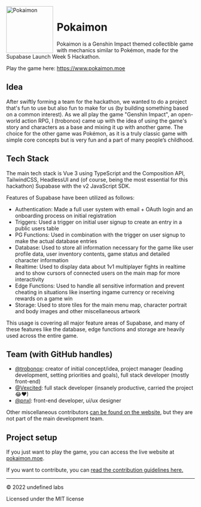 <img height="125" align="left" style="float: left; margin: 0 10px 0 0;" alt="Pokaimon" src="https://cdn.discordapp.com/attachments/1007204906152767508/1007671728316633249/unknown.png">

# Pokaimon
Pokaimon is a Genshin Impact themed collectible game with mechanics similar to Pokémon, made for the Supabase Launch Week 5 Hackathon.

Play the game here: https://www.pokaimon.moe

## Idea
After swiftly forming a team for the hackathon, we wanted to do a project that's fun to use but also fun to make for us (by building something based on a common interest). As we all play the game "Genshin Impact", an open-world action RPG, I (trobonox) came up with the idea of using the game's story and characters as a base and mixing it up with another game. The choice for the other game was Pokémon, as it is a truly classic game with simple core concepts but is very fun and a part of many people’s childhood.

## Tech Stack
The main tech stack is Vue 3 using TypeScript and the Composition API, TailwindCSS, HeadlessUI and (of course, being the most essential for this hackathon) Supabase with the v2 JavaScript SDK.

Features of Supabase have been utilized as follows:
- Authentication: Made a full user system with email + OAuth login and an onboarding process on initial registration
- Triggers: Used a trigger on initial user signup to create an entry in a public users table
- PG Functions: Used in combination with the trigger on user signup to make the actual database entries
- Database: Used to store all information necessary for the game like user profile data, user inventory contents, game status and detailed character information
- Realtime: Used to display data about 1v1 multiplayer fights in realtime and to show cursors of connected users on the main map for more interactivity
- Edge Functions: Used to handle all sensitive information and prevent cheating in situations like inserting ingame currency or receiving rewards on a game win
- Storage: Used to store tiles for the main menu map, character portrait and body images and other miscellaneous artwork

This usage is covering all major feature areas of Supabase, and many of these features like the database, edge functions and storage are heavily used across the entire game.

## Team (with GitHub handles)
- [@trobonox](https://github.com/trobonox): creator of initial concept/idea, project manager (leading development, setting priorities and goals), full stack developer (mostly front-end)
- [@Vexcited](https://github.com/vexcited): full stack developer (insanely productive, carried the project 😂♥)
- [@pnxl](https://github.com/pnxl): front-end developer, ui/ux designer

Other miscellaneous contributors [can be found on the website](https://www.pokaimon.moe/docs/contributors), but they are not part of the main development team.

## Project setup
If you just want to play the game, you can access the live website at [pokaimon.moe](https://www.pokaimon.moe). 

If you want to contribute, you can [read the contribution guidelines here.](https://github.com/trobonox/pokaimon/blob/main/CONTRIBUTING.md)

---
© 2022 undefined labs

Licensed under the MIT license

